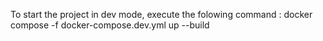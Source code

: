 To start the project in dev mode, execute the folowing command :
docker compose -f docker-compose.dev.yml up --build
